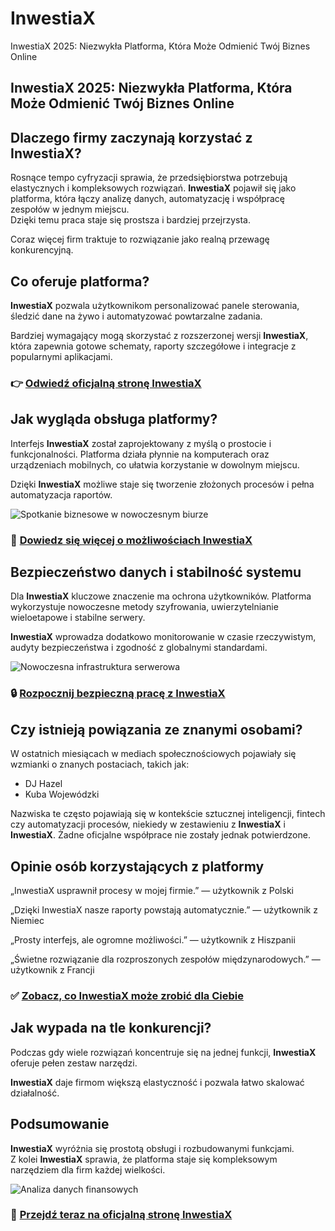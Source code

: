 # InwestiaX
InwestiaX 2025: Niezwykła Platforma, Która Może Odmienić Twój Biznes Online
## InwestiaX 2025: Niezwykła Platforma, Która Może Odmienić Twój Biznes Online

## Dlaczego firmy zaczynają korzystać z InwestiaX?
Rosnące tempo cyfryzacji sprawia, że przedsiębiorstwa potrzebują elastycznych i kompleksowych rozwiązań. **InwestiaX** pojawił się jako platforma, która łączy analizę danych, automatyzację i współpracę zespołów w jednym miejscu.  
Dzięki temu praca staje się prostsza i bardziej przejrzysta.  

Coraz więcej firm traktuje to rozwiązanie jako realną przewagę konkurencyjną.

## Co oferuje platforma?
**InwestiaX** pozwala użytkownikom personalizować panele sterowania, śledzić dane na żywo i automatyzować powtarzalne zadania.  

Bardziej wymagający mogą skorzystać z rozszerzonej wersji **InwestiaX**, która zapewnia gotowe schematy, raporty szczegółowe i integracje z popularnymi aplikacjami.

### 👉 **[Odwiedź oficjalną stronę InwestiaX](https://inwestiax.pl)**

## Jak wygląda obsługa platformy?
Interfejs **InwestiaX** został zaprojektowany z myślą o prostocie i funkcjonalności. Platforma działa płynnie na komputerach oraz urządzeniach mobilnych, co ułatwia korzystanie w dowolnym miejscu.  

Dzięki **InwestiaX** możliwe staje się tworzenie złożonych procesów i pełna automatyzacja raportów.

![Spotkanie biznesowe w nowoczesnym biurze](https://images.pexels.com/photos/3184306/pexels-photo-3184306.jpeg?auto=compress&cs=tinysrgb&w=1170&h=780&dpr=1)

### 🔗 **[Dowiedz się więcej o możliwościach InwestiaX](https://inwestiax.pl)**

## Bezpieczeństwo danych i stabilność systemu
Dla **InwestiaX** kluczowe znaczenie ma ochrona użytkowników. Platforma wykorzystuje nowoczesne metody szyfrowania, uwierzytelnianie wieloetapowe i stabilne serwery.  

**InwestiaX** wprowadza dodatkowo monitorowanie w czasie rzeczywistym, audyty bezpieczeństwa i zgodność z globalnymi standardami.

![Nowoczesna infrastruktura serwerowa](https://images.pexels.com/photos/325229/pexels-photo-325229.jpeg?auto=compress&cs=tinysrgb&w=1170&h=780&dpr=1)

### 🔒 **[Rozpocznij bezpieczną pracę z InwestiaX](https://inwestiax.pl)**

## Czy istnieją powiązania ze znanymi osobami?
W ostatnich miesiącach w mediach społecznościowych pojawiały się wzmianki o znanych postaciach, takich jak:  

- DJ Hazel
- Kuba Wojewódzki  

Nazwiska te często pojawiają się w kontekście sztucznej inteligencji, fintech czy automatyzacji procesów, niekiedy w zestawieniu z **InwestiaX** i **InwestiaX**. Żadne oficjalne współprace nie zostały jednak potwierdzone.

## Opinie osób korzystających z platformy
„InwestiaX usprawnił procesy w mojej firmie.” — użytkownik z Polski  

„Dzięki InwestiaX nasze raporty powstają automatycznie.” — użytkownik z Niemiec  

„Prosty interfejs, ale ogromne możliwości.” — użytkownik z Hiszpanii  

„Świetne rozwiązanie dla rozproszonych zespołów międzynarodowych.” — użytkownik z Francji  

### ✅ **[Zobacz, co InwestiaX może zrobić dla Ciebie](https://inwestiax.pl)**

## Jak wypada na tle konkurencji?
Podczas gdy wiele rozwiązań koncentruje się na jednej funkcji, **InwestiaX** oferuje pełen zestaw narzędzi.  

**InwestiaX** daje firmom większą elastyczność i pozwala łatwo skalować działalność.

## Podsumowanie
**InwestiaX** wyróżnia się prostotą obsługi i rozbudowanymi funkcjami.  
Z kolei **InwestiaX** sprawia, że platforma staje się kompleksowym narzędziem dla firm każdej wielkości.  

![Analiza danych finansowych](https://images.pexels.com/photos/669610/pexels-photo-669610.jpeg?auto=compress&cs=tinysrgb&w=1170&h=780&dpr=1)

### 🚀 **[Przejdź teraz na oficjalną stronę InwestiaX](https://inwestiax.pl)**
